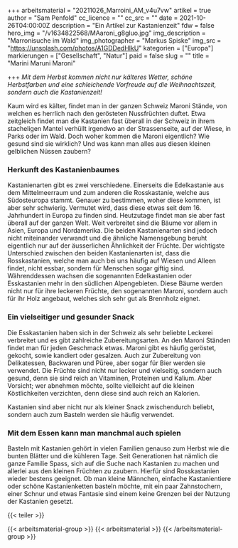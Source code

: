 +++
arbeitsmaterial = "20211026_Marroini_AM_v4u7vw"
artikel = true
author = "Sam Penfold"
cc_licence = ""
cc_src = ""
date = 2021-10-26T04:00:00Z
description = "Ein Artikel zur Kastanienzeit"
fdw = false
hero_img = "/v1634822568/MAaroni_g8gluo.jpg"
img_description = "Marronisuche im Wald"
img_photographer = "Markus Spiske"
img_src = "https://unsplash.com/photos/A1GDDedHlkU"
kategorien = ["Europa"]
markierungen = ["Gesellschaft", "Natur"]
paid = false
slug = ""
title = "Marini Maruni Maroni"

+++
_Mit dem Herbst kommen nicht nur kälteres Wetter, schöne Herbstfarben und eine schleichende Vorfreude auf die Weihnachtszeit, sondern auch die Kastanienzeit!_

Kaum wird es kälter, findet man in der ganzen Schweiz Maroni Stände, von welchen es herrlich nach den gerösteten Nussfrüchten duftet. Etwa zeitgleich findet man die Kastanien fast überall in der Schweiz in ihrem stacheligen Mantel verhüllt irgendwo an der Strassenseite, auf der Wiese, in Parks oder im Wald. Doch woher kommen die Maroni eigentlich? Wie gesund sind sie wirklich? Und was kann man alles aus diesen kleinen gelblichen Nüssen zaubern?

### Herkunft des Kastanienbaumes

Kastanienarten gibt es zwei verschiedene. Einerseits die Edelkastanie aus dem Mittelmeerraum und zum anderen die Rosskastanie, welche aus Südosteuropa stammt. Genauer zu bestimmen, woher diese kommen, ist aber sehr schwierig. Vermutet wird, dass diese etwas seit dem 16. Jahrhundert in Europa zu finden sind. Heutzutage findet man sie aber fast überall auf der ganzen Welt. Weit verbreitet sind die Bäume vor allem in Asien, Europa und Nordamerika. Die beiden Kastanienarten sind jedoch nicht miteinander verwandt und die ähnliche Namensgebung beruht eigentlich nur auf der äusserlichen Ähnlichkeit der Früchte. Der wichtigste Unterschied zwischen den beiden Kastanienarten ist, dass die Rosskastanien, welche man auch bei uns häufig auf Wiesen und Alleen findet, nicht essbar, sondern für Menschen sogar giftig sind. Währenddessen wachsen die sogenannten Edelkastanien oder Esskastanien mehr in den südlichen Alpengebieten. Diese Bäume werden nicht nur für ihre leckeren Früchte, den sogenannten Maroni, sondern auch für ihr Holz angebaut, welches sich sehr gut als Brennholz eignet.

### Ein vielseitiger und gesunder Snack

Die Esskastanien haben sich in der Schweiz als sehr beliebte Leckerei verbreitet und es gibt zahlreiche Zubereitungsarten. An den Maroni Ständen findet man für jeden Geschmack etwas. Maroni gibt es häufig geröstet, gekocht, sowie kandiert oder gesalzen. Auch zur Zubereitung von Delikatessen, Backwaren und Püree, aber sogar für Bier werden sie verwendet. Die Früchte sind nicht nur lecker und vielseitig, sondern auch gesund, denn sie sind reich an Vitaminen, Proteinen und Kalium. Aber Vorsicht; wer abnehmen möchte, sollte vielleicht auf die kleinen Köstlichkeiten verzichten, denn diese sind auch reich an Kalorien.

Kastanien sind aber nicht nur als kleiner Snack zwischendurch beliebt, sondern auch zum Basteln werden sie häufig verwendet.

### Mit dem Essen kann man manchmal auch spielen

Basteln mit Kastanien gehört in vielen Familien genauso zum Herbst wie die bunten Blätter und die kühleren Tage. Seit Generationen hat nämlich die ganze Familie Spass, sich auf die Suche nach Kastanien zu machen und allerlei aus den kleinen Früchten zu zaubern. Hierfür sind Rosskastanien wieder bestens geeignet. Ob man kleine Männchen, einfache Kastanientiere oder schöne Kastanienketten basteln möchte, mit ein paar Zahnstochern, einer Schnur und etwas Fantasie sind einem keine Grenzen bei der Nutzung der Kastanien gesetzt.

{{< teiler >}}

{{< arbeitsmaterial-group >}}
{{< arbeitsmaterial >}}
{{< /arbeitsmaterial-group >}}